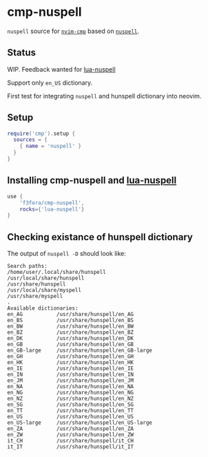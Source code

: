 # cmp-nuspell

`nuspell` source for [`nvim-cmp`](https://github.com/hrsh7th/nvim-cmp) based on [`nuspell`](https://nuspell.github.io/).

## Status

WIP. Feedback wanted for [lua-nuspell](https://github.com/f3fora/lua-nuspell)

Support only `en_US` dictionary.

First test for integrating `nuspell` and hunspell dictionary into neovim.

## Setup

```lua
require('cmp').setup {
  sources = {
    { name = 'nuspell' }
  }
}
```

## Installing cmp-nuspell and [lua-nuspell](https://github.com/f3fora/lua-nuspell) 

```lua
use {
    'f3fora/cmp-nuspell',
    rocks={'lua-nuspell'}
}
```

## Checking existance of hunspell dictionary

The output of `nuspell -D` should look like:

```
Search paths:
/home/user/.local/share/hunspell
/usr/local/share/hunspell
/usr/share/hunspell
/usr/local/share/myspell
/usr/share/myspell
.
Available dictionaries:
en_AG           /usr/share/hunspell/en_AG
en_BS           /usr/share/hunspell/en_BS
en_BW           /usr/share/hunspell/en_BW
en_BZ           /usr/share/hunspell/en_BZ
en_DK           /usr/share/hunspell/en_DK
en_GB           /usr/share/hunspell/en_GB
en_GB-large     /usr/share/hunspell/en_GB-large
en_GH           /usr/share/hunspell/en_GH
en_HK           /usr/share/hunspell/en_HK
en_IE           /usr/share/hunspell/en_IE
en_IN           /usr/share/hunspell/en_IN
en_JM           /usr/share/hunspell/en_JM
en_NA           /usr/share/hunspell/en_NA
en_NG           /usr/share/hunspell/en_NG
en_NZ           /usr/share/hunspell/en_NZ
en_SG           /usr/share/hunspell/en_SG
en_TT           /usr/share/hunspell/en_TT
en_US           /usr/share/hunspell/en_US
en_US-large     /usr/share/hunspell/en_US-large
en_ZA           /usr/share/hunspell/en_ZA
en_ZW           /usr/share/hunspell/en_ZW
it_CH           /usr/share/hunspell/it_CH
it_IT           /usr/share/hunspell/it_IT
```



